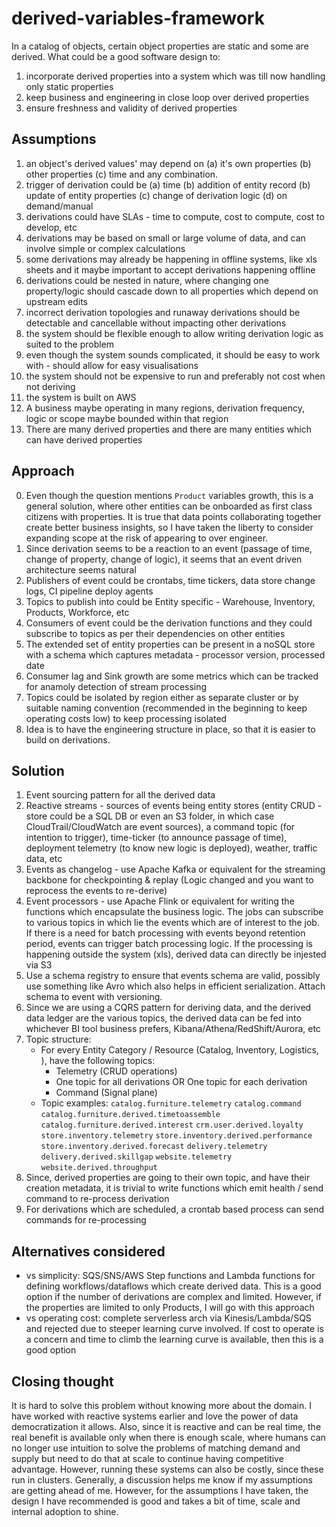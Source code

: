 # derived-variables-framework
In a catalog of objects, certain object properties are static and some are derived. What could be a good software design to:
1. incorporate derived properties into a system which was till now handling only static properties
2. keep business and engineering in close loop over derived properties
2. ensure freshness and validity of derived properties
## Assumptions
1. an object's derived values' may depend on (a) it's own properties (b) other properties (c) time and any combination.
2. trigger of derivation could be (a) time (b) addition of entity record (b) update of entity properties (c) change of derivation logic (d) on demand/manual
3. derivations could have SLAs - time to compute, cost to compute, cost to develop, etc
4. derivations may be based on small or large volume of data, and can involve simple or complex calculations
5. some derivations may already be happening in offline systems, like xls sheets and it maybe important to accept derivations happening offline
6. derivations could be nested in nature, where changing one property/logic should cascade down to all properties which depend on upstream edits
7. incorrect derivation topologies and runaway derivations should be detectable and cancellable without impacting other derivations
8. the system should be flexible enough to allow writing derivation logic as suited to the problem
9. even though the system sounds complicated, it should be easy to work with - should allow for easy visualisations
10. the system should not be expensive to run and preferably not cost when not deriving
11. the system is built on AWS
12. A business maybe operating in many regions, derivation frequency, logic or scope maybe bounded within that region
13. There are many derived properties and there are many entities which can have derived properties
## Approach
0. Even though the question mentions `Product` variables growth, this is a general solution, where other entities can be onboarded as first class citizens with properties. It is true that data points collaborating together create better business insights, so I have taken the liberty to consider expanding scope at the risk of appearing to over engineer.
1. Since derivation seems to be a reaction to an event (passage of time, change of property, change of logic), it seems that an event driven architecture seems natural
2. Publishers of event could be crontabs, time tickers, data store change logs, CI pipeline deploy agents
3. Topics to publish into could be Entity specific - Warehouse, Inventory, Products, Workforce, etc
4. Consumers of event could be the derivation functions and they could subscribe to topics as per their dependencies on other entities
5. The extended set of entity properties can be present in a noSQL store with a schema which captures metadata - processor version, processed date
6. Consumer lag and Sink growth are some metrics which can be tracked for anamoly detection of stream processing
7. Topics could be isolated by region either as separate cluster or by suitable naming convention (recommended in the beginning to keep operating costs low) to keep processing isolated
8. Idea is to have the engineering structure in place, so that it is easier to build on derivations. 
## Solution
1. Event sourcing pattern for all the derived data
2. Reactive streams - sources of events being entity stores (entity CRUD - store could be a SQL DB or even an S3 folder, in which case CloudTrail/CloudWatch are event sources), a command topic (for intention to trigger), time-ticker (to announce passage of time), deployment telemetry (to know new logic is deployed), weather, traffic data, etc
3. Events as changelog - use Apache Kafka or equivalent for the streaming backbone for checkpointing & replay (Logic changed and you want to reprocess the events to re-derive)
4. Event processors - use Apache Flink or equivalent for writing the functions which encapsulate the business logic. The jobs can subscribe to various topics in which lie the events which are of interest to the job. If there is a need for batch processing with events beyond retention period, events can trigger batch processing logic. If the processing is happening outside the system (xls), derived data can directly be injested via S3
5. Use a schema registry to ensure that events schema are valid, possibly use something like Avro which also helps in efficient serialization. Attach schema to event with versioning.
6. Since we are using a CQRS pattern for deriving data, and the derived data ledger are the various topics, the derived data can be fed into whichever BI tool business prefers, Kibana/Athena/RedShift/Aurora, etc
7. Topic structure:
   - For every Entity Category / Resource (Catalog, Inventory, Logistics, ), have the following topics:
     - Telemetry (CRUD operations)
     - One topic for all derivations OR One topic for each derivation
     - Command (Signal plane)
   - Topic examples:
   `catalog.furniture.telemetry`
   `catalog.command`
   `catalog.furniture.derived.timetoassemble`
   `catalog.furniture.derived.interest`
   `crm.user.derived.loyalty`
   `store.inventory.telemetry`
   `store.inventory.derived.performance`
   `store.inventory.derived.forecast`
   `delivery.telemetry`
   `delivery.derived.skillgap`
   `website.telemetry`
   `website.derived.throughput`
 8. Since, derived properties are going to their own topic, and have their creation metadata, it is trivial to write functions which emit health / send command to re-process derivation
 9. For derivations which are scheduled, a crontab based process can send commands for re-processing
 ## Alternatives considered
 - vs simplicity: SQS/SNS/AWS Step functions and Lambda functions for defining workflows/dataflows which create derived data. This is a good option if the number of derivations are complex and limited. However, if the properties are limited to only Products, I will go with this approach
 - vs operating cost: complete serverless arch via Kinesis/Lambda/SQS and rejected due to steeper learning curve involved. If cost to operate is a concern and time to climb the learning curve is available, then this is a good option
## Closing thought
It is hard to solve this problem without knowing more about the domain. I have worked with reactive systems earlier and love the power of data democratization it allows. Also, since it is reactive and can be real time, the real benefit is available only when there is enough scale, where humans can no longer use intuition to solve the problems of matching demand and supply but need to do that at scale to continue having competitive advantage.
However, running these systems can also be costly, since these run in clusters. Generally, a discussion helps me know if my assumptions are getting ahead of me. However, for the assumptions I have taken, the design I have recommended is good and takes a bit of time, scale and internal adoption to shine.

